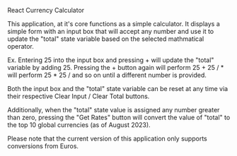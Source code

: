 React Currency Calculator

This application, at it's core functions as a simple calculator. It displays a simple form with an input box that will accept any number and use it to update the "total" state variable based on the selected mathmatical operator.

Ex. Entering 25 into the input box and pressing + will update the "total" variable by adding 25. Pressing the + button again will perform 25 + 25 / * will perform 25 * 25 / and so on until a different number is provided. 

Both the input box and the "total" state variable can be reset at any time via their respective Clear Input / Clear Total buttons.

Additionally, when the "total" state value is assigned any number greater than zero, pressing the "Get Rates" button will convert the value of "total" to the top 10 global currencies (as of August 2023). 

Please note that the current version of this application only supports conversions from Euros.


